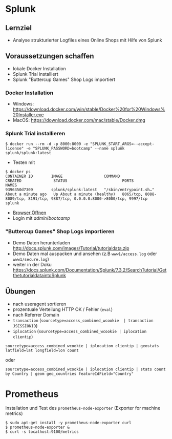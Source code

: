 # Splunk

## Lernziel

* Analyse strukturierter Logfiles eines Online Shops mit Hilfe von Splunk

## Voraussetzungen schaffen

* lokale Docker Installation
* Splunk Trial installiert
* Splunk "Buttercup Games" Shop Logs importiert

### Docker Installation

* Windows: https://download.docker.com/win/stable/Docker%20for%20Windows%20Installer.exe
* MacOS: https://download.docker.com/mac/stable/Docker.dmg

### Splunk Trial installieren

```
$ docker run --rm -d -p 8000:8000 -e "SPLUNK_START_ARGS=--accept-license" -e "SPLUNK_PASSWORD=bootcamp" --name splunk splunk/splunk:latest
```

* Testen mit

```
$ docker ps
CONTAINER ID        IMAGE                  COMMAND                  CREATED              STATUS                        PORTS                                                                           NAMES
9396350d7309        splunk/splunk:latest   "/sbin/entrypoint.sh…"   About a minute ago   Up About a minute (healthy)   8065/tcp, 8088-8089/tcp, 8191/tcp, 9887/tcp, 0.0.0.0:8000->8000/tcp, 9997/tcp   splunk
```

* [Browser Öffnen](http://localhost:8000/en-GB/account/login)
* Login mit _admin_/_bootcamp_

### "Buttercup Games" Shop Logs importieren

* Demo Daten herunterladen http://docs.splunk.com/images/Tutorial/tutorialdata.zip
* Demo Daten mal auspacken und ansehen (z.B `www1/access.log` oder `www1/secure.log`)
* weiter in der Doku https://docs.splunk.com/Documentation/Splunk/7.3.2/SearchTutorial/GetthetutorialdataintoSplunk

## Übungen

* nach useragent sortieren
* prozentuale Verteilung HTTP OK / Fehler (`eval`)
* nach Referrer Domain
* `transaction` (`sourcetype=access_combined_wcookie  | transaction JSESSIONID`)
* `iplocation` (`sourcetype=access_combined_wcookie | iplocation clientip`)

```
sourcetype=access_combined_wcookie | iplocation clientip | geostats latfield=lat longfield=lon count
```
oder
```
sourcetype=access_combined_wcookie | iplocation clientip | stats count by Country | geom geo_countries featureIdField="Country"
```

# Prometheus

Installation und Test des `prometheus-node-exporter` (Exporter for machine metrics)

```
$ sudo apt-get install -y prometheus-node-exporter curl
$ prometheus-node-exporter &
$ curl -s localhost:9100/metrics
```

